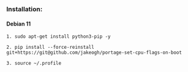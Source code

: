 ### Installation:

#### Debian 11

    1. sudo apt-get install python3-pip -y

    2. pip install --force-reinstall git+https://git@github.com/jakeogh/portage-set-cpu-flags-on-boot

    3. source ~/.profile

